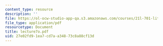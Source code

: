 ```yaml
---
content_type: resource
description: ''
file: https://ol-ocw-studio-app-qa.s3.amazonaws.com/courses/21l-701-literary-interpretation-interpreting-poetry-fall-2003/27e02fd91ea7cd7aa34873c8a88cf13d_lecture7o.pdf
file_type: application/pdf
resourcetype: Document
title: lecture7o.pdf
uid: 27e02fd9-1ea7-cd7a-a348-73c8a88cf13d
---
```

